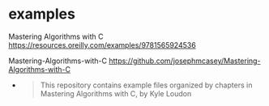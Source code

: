 
# examples

Mastering Algorithms with C https://resources.oreilly.com/examples/9781565924536

Mastering-Algorithms-with-C https://github.com/josephmcasey/Mastering-Algorithms-with-C
- > This repository contains example files organized by chapters in Mastering Algorithms with C, by Kyle Loudon
